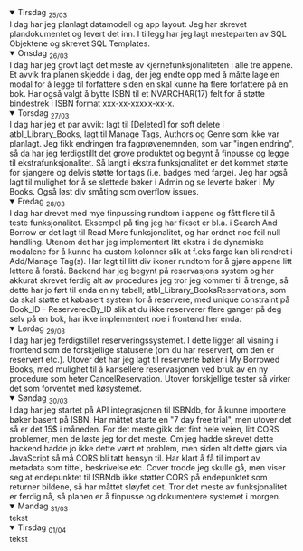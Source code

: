 <details open>
<summary>Tirsdag <sub>25/03</sub></summary>
I dag har jeg planlagt datamodell og app layout. Jeg har skrevet plandokumentet og levert det inn. I tillegg har jeg lagt mesteparten av SQL Objektene og skrevet SQL Templates.
</details>
<details open>
<summary>Onsdag <sub>26/03</sub></summary>
I dag har jeg grovt lagt det meste av kjernefunksjonaliteten i alle tre appene. Et avvik fra planen skjedde i dag, der jeg endte opp med å måtte lage en modal for å legge til forfattere siden en skal kunne ha flere forfattere på en bok. Har også valgt å bytte ISBN til et NVARCHAR(17) felt for å støtte bindestrek i ISBN format xxx-xx-xxxxx-xx-x.
</details>
<details open>
<summary>Torsdag <sub>27/03</sub></summary>
I dag har jeg et par avvik: lagt til [Deleted] for soft delete i atbl_Library_Books, lagt til Manage Tags, Authors og Genre som ikke var planlagt.
Jeg fikk endringen fra fagprøvenemnden, som var "ingen endring", så da har jeg ferdigstillt det grove produktet og begynt å finpusse og legge til ekstrafunksjonalitet. Så langt i ekstra funksjonalitet er det kommet støtte for sjangere og delvis støtte for tags (i.e. badges med farge). Jeg har også lagt til mulighet for å se slettede bøker i Admin og se leverte bøker i My Books. Også løst div småting som overflow issues. 
</details>
<details open>
<summary>Fredag <sub>28/03</sub></summary>
I dag har drevet med mye finpussing rundtom i appene og fått flere til å teste funksjonalitet. Eksempel på ting jeg har fikset er bl.a. i Search And Borrow er det lagt til Read More funksjonalitet, og har ordnet noe feil null handling. Utenom det har jeg implementert litt ekstra i de dynamiske modalene for å kunne ha custom kolonner slik at f.eks farge kan bli rendret i Add/Manage Tag(s). Har lagt til litt div ikoner rundtom for å gjøre appene litt lettere å forstå. Backend har jeg begynt på reservasjons system og har akkurat skrevet ferdig alt av procedures jeg tror jeg kommer til å trenge, så dette har jo ført til enda en ny tabell; atbl_Library_BooksReservations, som da skal støtte et købasert system for å reservere, med unique constraint på Book_ID - ReserveredBy_ID slik at du ikke reserverer flere ganger på deg selv på en bok, har ikke implementert noe i frontend her enda.
</details>
<details open>
<summary>Lørdag <sub>29/03</sub></summary>
I dag har jeg ferdigstillet reserveringssystemet. I dette ligger all visning i frontend som de forskjellige statusene (om du har reservert, om den er reservert etc.). Utover det har jeg lagt til reserverte bøker i My Borrowed Books, med mulighet til å kansellere reservasjonen ved bruk av en ny procedure som heter CancelReservation. Utover forskjellige tester så virker det som forventet med køsystemet.
</details>
<details open>
<summary>Søndag <sub>30/03</sub></summary>
I dag har jeg startet på API integrasjonen til ISBNdb, for å kunne importere bøker basert på ISBN. Har måttet starte en "7 day free trial", men utover det så er det 15$ i måneden. For det meste gikk det fint hele veien, litt CORS problemer, men de løste jeg for det meste. Om jeg hadde skrevet dette backend hadde jo ikke dette vært et problem, men siden alt dette gjørs via JavaScript så må CORS bli tatt hensyn til. Har klart å få til import av metadata som tittel, beskrivelse etc. Cover trodde jeg skulle gå, men viser seg at endepunktet til ISBNdb ikke støtter CORS på endepunktet som returner bildene, så har måttet sløyfet det. Tror det meste av funksjonalitet er ferdig nå, så planen er å finpusse og dokumentere systemet i morgen.
</details>
<details open>
<summary>Mandag <sub>31/03</sub></summary>
tekst
</details>
<details open>
<summary>Tirsdag <sub>01/04</sub></summary>
tekst
</details>